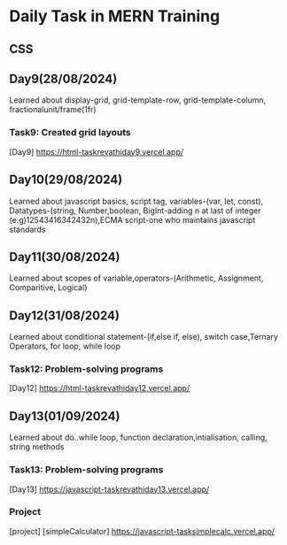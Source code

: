 # Daily Task in MERN Training
## CSS
## Day9(28/08/2024)
   Learned about display-grid, grid-template-row, grid-template-column, fractionalunit/frame(1fr)
### Task9: Created grid layouts
[Day9] https://html-taskrevathiday9.vercel.app/
## Day10(29/08/2024)
   Learned about javascript basics, script tag, variables-(var, let, const), Datatypes-(string, Number,boolean, BigInt-adding n at last of integer (e.g)12543416342432n),ECMA script-one who maintains javascript standards
## Day11(30/08/2024)
   Learned about scopes of variable,operators-(Arithmetic, Assignment, Comparitive, Logical)
## Day12(31/08/2024)
   Learned about conditional statement-(if,else if, else), switch case,Ternary Operators, for loop, while loop
### Task12: Problem-solving programs
[Day12] https://html-taskrevathiday12.vercel.app/
## Day13(01/09/2024)
   Learned about do..while loop, function declaration,intialisation, calling, string methods
### Task13: Problem-solving programs
[Day13] https://javascript-taskrevathiday13.vercel.app/
### Project
[project]
[simpleCalculator] https://javascript-tasksimplecalc.vercel.app/